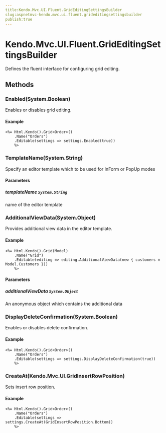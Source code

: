 ```yaml
---
title:Kendo.Mvc.UI.Fluent.GridEditingSettingsBuilder
slug:aspnetmvc-kendo.mvc.ui.fluent.grideditingsettingsbuilder
publish:true
---
```


# Kendo.Mvc.UI.Fluent.GridEditingSettingsBuilder

Defines the fluent interface for configuring grid editing.

## Methods

### Enabled(System.Boolean)
Enables or disables grid editing.

#### Example
    <%= Html.Kendo().Grid<Order>()
        .Name("Orders")
        .Editable(settings => settings.Enabled(true))
        %>

### TemplateName(System.String)
Specify an editor template which to be used for InForm or PopUp modes

#### Parameters

##### templateName `System.String`
name of the editor template

### AdditionalViewData(System.Object)
Provides additional view data in the editor template.

#### Example
    <%= Html.Kendo().Grid(Model)
        .Name("Grid")
        .Editable(editing => editing.AdditionalViewData(new { customers = Model.Customers }))
        %>

#### Parameters

##### additionalViewData `System.Object`
An anonymous object which contains the additional data

### DisplayDeleteConfirmation(System.Boolean)
Enables or disables delete confirmation.

#### Example
    <%= Html.Kendo().Grid<Order>()
        .Name("Orders")
        .Editable(settings => settings.DisplayDeleteConfirmation(true))
        %>

### CreateAt(Kendo.Mvc.UI.GridInsertRowPosition)
Sets insert row position.

#### Example
    <%= Html.Kendo().Grid<Order>()
        .Name("Orders")
        .Editable(settings => settings.CreateAt(GridInsertRowPosition.Bottom))
        %>